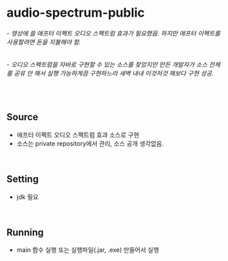 # audio-spectrum-public

###### - 영상에 쓸 애프터 이펙트 오디오 스펙트럼 효과가 필요했음. 하지만 애프터 이펙트를 사용할려면 돈을 지불해야 함.
###### - 오디오 스펙트럼을 자바로 구현할 수 있는 소스를 찾았지만 만든 개발자가 소스 전체를 공유 안 해서 실행 가능하게끔 구현하느라 새벽 내내 이것저것 해보다 구현 성공.

<br>

## Source
- 애프터 이펙트 오디오 스펙트럼 효과 소스로 구현
- 소스는 private repository에서 관리, 소스 공개 생각없음.

<br>

## Setting
- jdk 필요

<br>

## Running
- main 함수 실행 또는 실행파일(.jar, .exe) 만들어서 실행





